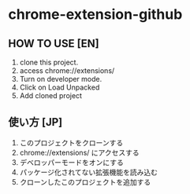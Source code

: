 # chrome-extension-github

## HOW TO USE [EN]
1. clone this project.
2. access chrome://extensions/
3. Turn on developer mode.
4. Click on Load Unpacked
5. Add cloned project


## 使い方 [JP]
1. このプロジェクトをクローンする
2. chrome://extensions/ にアクセスする
3. デベロッパーモードをオンにする
4. パッケージ化されてない拡張機能を読み込む
5. クローンしたこのプロジェクトを追加する
